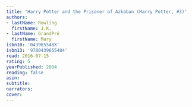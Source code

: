 ```yaml
---
title: 'Harry Potter and the Prisoner of Azkaban (Harry Potter, #3)'
authors:
- lastName: Rowling
  firstName: J.K.
- lastName: GrandPré
  firstName: Mary
isbn10: '043965548X'
isbn13: '9780439655484'
read: 2016-07-15
rating: 5
yearPublished: 2004
reading: false
asin:
subtitle:
narrators:
cover:
---
```


